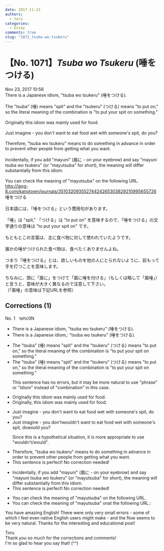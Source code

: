 ```yaml
---
date: 2017-11-23
authors:
  - toru
categories:
  - Essay
comments: true
slug: "1071_tsuba-wo-tsukeru"
---
```


# 【No. 1071】<strong><em>Tsuba wo Tsukeru</strong></em> (唾をつける)
<div class="date">Nov 23, 2017 10:56</div>
<div id="post"><div id="body_show_ori">
There is a Japanese idiom, "tsuba wo tsukeru" (唾をつける).<br/><br/>The "tsuba" (唾) means "spit" and the "tsukeru" (つける) means "to put on," so the literal meaning of the combination is "to put your spit on something."<br/><br/>Originally this idiom was mainly used for food.<br/><br/>Just imagine - you don't want to eat food wet with someone's spit, do you?<br/><br/>Therefore, "tsuba wo tsukeru" means to do something in advance in order to prevent other people from getting what you want.<br/><br/>Incidentally, if you add "mayuni" (眉に - on your eyebrow) and say "mayuni tsuba wo tsukeru" (or "mayutsuba" for short), the meaning will differ substantially from this idiom.<br/><br/>You can check the meaning of "mayutsuba" on the following URL.<br/><a href="http://lang-8.com/kanotown/journals/35103209355274424265303829210995655726" target="_blank">http://lang-8.com/kanotown/journals/35103209355274424265303829210995655726</a>
</div></div>

<!-- more -->

<div id="post_ja"><div id="body_show_mo">
唾をつける<br/><br/>日本語には、「唾をつける」という慣用句があります。<br/><br/>「唾」は "spit," 「つける」は "to put on" を意味するので、「唾をつける」の文字通りの意味は "to put your spit on" です。<br/><br/>もともとこの言葉は、主に食べ物に対して使われていたようです。<br/><br/>誰かの唾がつけられた食べ物は、食べたくありませんよね。<br/><br/>つまり「唾をつける」とは、欲しいものを他の人にとられないように、前もって手を打つことを意味します。<br/><br/>ちなみに、頭に「眉に」をつけて「眉に唾を付ける」（もしくは略して「眉唾」）と言うと、意味が大きく異なるので注意して下さい。<br/>（「眉唾」の意味は下記URLを参照）
</div></div>

## Corrections (1)
<div id="block"><div class="first_name"> No. 1　<span class="just_name">tehc0N</span></div><div id="block2">
<ul class="correction_field">
<li class="incorrect">There is a Japanese idiom, "tsuba wo tsukeru" (唾をつける).</li>
<li class="corrected correct">
There is a Japanese idiom<span class="sline">,</span><span class="f_blue">:</span> "tsuba wo tsukeru" (唾をつける).
</li>
</ul>
<ul class="correction_field">
<li class="incorrect">The "tsuba" (唾) means "spit" and the "tsukeru" (つける) means "to put on," so the literal meaning of the combination is "to put your spit on something."</li>
<li class="corrected correct">
The "tsuba" (唾) means "spit" and the "tsukeru" (つける) means "to put on," so the literal meaning of the combination is "to put your spit on something."
<p class="correction_comment">This sentence has no errors, but it may be more natural to use "phrase" or "idiom" instead of "combination" in this case.</p>
</li>
</ul>
<ul class="correction_field">
<li class="incorrect">Originally this idiom was mainly used for food.</li>
<li class="corrected correct">
Originally<span class="f_blue">, </span>this idiom was mainly used for food.
</li>
</ul>
<ul class="correction_field">
<li class="incorrect">Just imagine - you don't want to eat food wet with someone's spit, do you?</li>
<li class="corrected correct">
Just imagine - you <span class="sline">don't</span><span class="f_blue">wouldn't</span> want to eat food wet with someone's spit, <span class="sline">do</span><span class="f_blue">would </span>you?
<p class="correction_comment">Since this is a hypothetical situation, it is more appropriate to use "wouldn't/would".</p>
</li>
</ul>
<ul class="correction_field">
<li class="incorrect">Therefore, "tsuba wo tsukeru" means to do something in advance in order to prevent other people from getting what you want.</li>
<li class="corrected perfect">This sentence is perfect! No correction needed!</li>
</ul>
<ul class="correction_field">
<li class="incorrect">Incidentally, if you add "mayuni" (眉に - on your eyebrow) and say "mayuni tsuba wo tsukeru" (or "mayutsuba" for short), the meaning will differ substantially from this idiom.</li>
<li class="corrected perfect">This sentence is perfect! No correction needed!</li>
</ul>
<ul class="correction_field">
<li class="incorrect">You can check the meaning of "mayutsuba" on the following URL.</li>
<li class="corrected correct">
You can check the meaning of "mayutsuba" <span class="sline">on</span><span class="f_blue">at</span> the following URL<span class="sline">.</span><span class="f_blue">:</span>
</li>
</ul>
<p class="comment_small">
 You have amazing English!  There were only very small errors - some of which I feel even native English users might make - and the flow seems to be very natural.  Thanks for the interesting and educational post!
</p>

</div><div class="name"><span class="just_name">Toru</span><br>
Thank you so much for the corrections and comments!<br/>I'm so glad to hear you say that! (^^)
</div>
</div>
